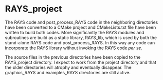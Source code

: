 # RAYS_project
The RAYS code and post\_process\_RAYS code in the neighboring directories have been
converted to a CMake project and CMakeLists.txt file have been written to build both codes.
More significantly the RAYS modules and subroutines are build as a static library, RAYS\_lib,
which is used by both the stand-alone RAYS code and post\_process\_RAYS.  In this way any 
code can incorporate the RAYS library without invoking the RAYS code *per se*.

The source files in the previous directories have been copied to the RAYS_project directory.
I expect to work from the project directory and that the older directories will atrophy 
and eventually disappear.  The graphics\_RAYS and examples\_RAYS directories are still active.
